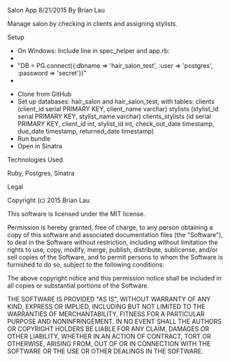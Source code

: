 Salon App 8/21/2015
By Brian Lau

Manage salon by checking in clients and assigning stylists.

Setup

* On Windows: Include line in spec_helper and app.rb: 
* 
* "DB = PG.connect({:dbname => 'hair_salon_test', :user => 'postgres', :password => 'secret'})" 
* 


- Clone from GitHub
- Set up databases: hair_salon and hair_salon_test, with tables: clients (client_id serial PRIMARY KEY, client_name varchar) stylists (stylist_id serial PRIMARY KEY, stylist_name varchar) clients_stylists (id serial PRIMARY KEY, client_id int, stylist_id int, check_out_date timestamp, due_date timestamp, returned_date timestamp)
- Run bundle
- Open in Sinatra

Technologies Used

Ruby, Postgres, Sinatra

Legal

Copyright (c) 2015 Brian Lau

This software is licensed under the MIT license.

Permission is hereby granted, free of charge, to any person obtaining a copy of this software and associated documentation files (the "Software"), to deal in the Software without restriction, including without limitation the rights to use, copy, modify, merge, publish, distribute, sublicense, and/or sell copies of the Software, and to permit persons to whom the Software is furnished to do so, subject to the following conditions:

The above copyright notice and this permission notice shall be included in all copies or substantial portions of the Software.

THE SOFTWARE IS PROVIDED "AS IS", WITHOUT WARRANTY OF ANY KIND, EXPRESS OR IMPLIED, INCLUDING BUT NOT LIMITED TO THE WARRANTIES OF MERCHANTABILITY, FITNESS FOR A PARTICULAR PURPOSE AND NONINFRINGEMENT. IN NO EVENT SHALL THE AUTHORS OR COPYRIGHT HOLDERS BE LIABLE FOR ANY CLAIM, DAMAGES OR OTHER LIABILITY, WHETHER IN AN ACTION OF CONTRACT, TORT OR OTHERWISE, ARISING FROM, OUT OF OR IN CONNECTION WITH THE SOFTWARE OR THE USE OR OTHER DEALINGS IN THE SOFTWARE.
